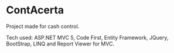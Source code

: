 # ContAcerta
Project made for cash control.

Tech used:
ASP.NET MVC 5, Code First, Entity Framework, JQuery, BootStrap, LINQ and Report Viewer for MVC.
